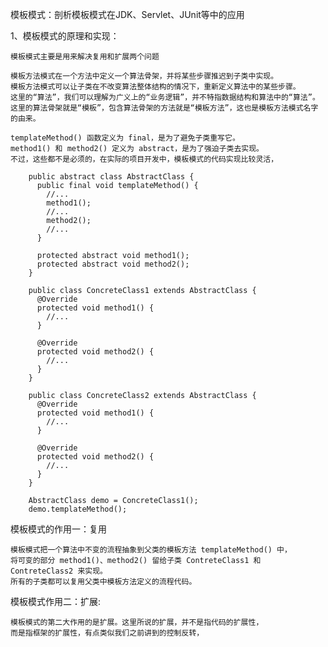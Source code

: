 模板模式：剖析模板模式在JDK、Servlet、JUnit等中的应用

1、模板模式的原理和实现：
    
    模板模式主要是用来解决复用和扩展两个问题
    
    模板方法模式在一个方法中定义一个算法骨架，并将某些步骤推迟到子类中实现。
    模板方法模式可以让子类在不改变算法整体结构的情况下，重新定义算法中的某些步骤。
    这里的“算法”，我们可以理解为广义上的“业务逻辑”，并不特指数据结构和算法中的“算法”。
    这里的算法骨架就是“模板”，包含算法骨架的方法就是“模板方法”，这也是模板方法模式名字的由来。    
    
    templateMethod() 函数定义为 final，是为了避免子类重写它。
    method1() 和 method2() 定义为 abstract，是为了强迫子类去实现。
    不过，这些都不是必须的，在实际的项目开发中，模板模式的代码实现比较灵活，
        
        public abstract class AbstractClass {
          public final void templateMethod() {
            //...
            method1();
            //...
            method2();
            //...
          }
          
          protected abstract void method1();
          protected abstract void method2();
        }
        
        public class ConcreteClass1 extends AbstractClass {
          @Override
          protected void method1() {
            //...
          }
          
          @Override
          protected void method2() {
            //...
          }
        }
        
        public class ConcreteClass2 extends AbstractClass {
          @Override
          protected void method1() {
            //...
          }
          
          @Override
          protected void method2() {
            //...
          }
        }
        
        AbstractClass demo = ConcreteClass1();
        demo.templateMethod();
       
模板模式的作用一：复用
    
    模板模式把一个算法中不变的流程抽象到父类的模板方法 templateMethod() 中，
    将可变的部分 method1()、method2() 留给子类 ContreteClass1 和 ContreteClass2 来实现。
    所有的子类都可以复用父类中模板方法定义的流程代码。
    
模板模式作用二：扩展:

    模板模式的第二大作用的是扩展。这里所说的扩展，并不是指代码的扩展性，
    而是指框架的扩展性，有点类似我们之前讲到的控制反转，       
    
        
        
    
        
    